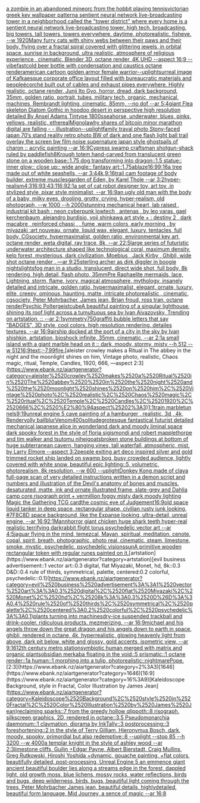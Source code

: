 [a zombie in an abandoned mine](https://www.ebank.nz/aiartgenerator?category=a%2520zombie%2520in%2520an%2520abandoned%2520mine)[orc from the hobbit playing tennis](https://www.ebank.nz/aiartgenerator?category=orc%2520from%2520the%2520hobbit%2520playing%2520tennis)[victorian greek key wallpaper pattern](https://www.ebank.nz/aiartgenerator?category=victorian%2520greek%2520key%2520wallpaper%2520pattern)[a sentient neural network live-broadcasting tower in a neighborhood called the "tower district" where every home is a sentient neural network live-broadcasting tower. high tech. broadcasting. big towers. tall towers. towers everywhere. daytime, photorealistic. fisheye. --w 1920](https://www.ebank.nz/aiartgenerator?category=a%2520sentient%2520neural%2520network%2520live-broadcasting%2520tower%2520in%2520a%2520neighborhood%2520called%2520the%2520%22tower%2520district%22%2520where%2520every%2520home%2520is%2520a%2520sentient%2520neural%2520network%2520live-broadcasting%2520tower.%2520high%2520tech.%2520broadcasting.%2520big%2520towers.%2520tall%2520towers.%2520towers%2520everywhere.%2520daytime%2C%2520photorealistic.%2520fisheye.%2520--w%25201920)[Many furry cats with shiny webs between their paws and their body, flying over a fractal spiral covered with glittering jewels, in orbital space, sunrise in background, ultra realistic, atmosphere of religious experience , cinematic, Blender 3D, octane render, 4K UHD --aspect 16:9 --vibefast](https://www.ebank.nz/aiartgenerator?category=Many%2520furry%2520cats%2520with%2520shiny%2520webs%2520between%2520their%2520paws%2520and%2520their%2520body%2C%2520flying%2520over%2520a%2520fractal%2520spiral%2520covered%2520with%2520glittering%2520jewels%2C%2520in%2520orbital%2520space%2C%2520sunrise%2520in%2520background%2C%2520ultra%2520realistic%2C%2520atmosphere%2520of%2520religious%2520experience%2520%2C%2520cinematic%2C%2520Blender%25203D%2C%2520octane%2520render%2C%25204K%2520UHD%2520--aspect%252016%3A9%2520--vibefast)[cold beer bottle with condensation and caustics octane render](https://www.ebank.nz/aiartgenerator?category=cold%2520beer%2520bottle%2520with%2520condensation%2520and%2520caustics%2520octane%2520render)[](https://www.ebank.nz/aiartgenerator?category=)[american cartoon golden armor female warrior](https://www.ebank.nz/aiartgenerator?category=american%2520cartoon%2520golden%2520armor%2520female%2520warrior)[--uplight](https://www.ebank.nz/aiartgenerator?category=--uplight)[surreal image of Kafkaesque corporate office layout filled with bureaucratic materials and people](https://www.ebank.nz/aiartgenerator?category=surreal%2520image%2520of%2520Kafkaesque%2520corporate%2520office%2520layout%2520filled%2520with%2520bureaucratic%2520materials%2520and%2520people)[écorché built out of cables and exhaust pipes everywhere. Highly realistic, octane render, Junji Ito Gyo, horror, dread, dark background, 35mm, golden ratio, portrait, tubes, military tech, organic, mechanical, machines, Rembrandt lighting, cinematic, 85mm, --no dof --ar 5:4](https://www.ebank.nz/aiartgenerator?category=%C3%A9corch%C3%A9%2520built%2520out%2520of%2520cables%2520and%2520exhaust%2520pipes%2520everywhere.%2520Highly%2520realistic%2C%2520octane%2520render%2C%2520Junji%2520Ito%2520Gyo%2C%2520horror%2C%2520dread%2C%2520dark%2520background%2C%252035mm%2C%2520golden%2520ratio%2C%2520portrait%2C%2520tubes%2C%2520military%2520tech%2C%2520organic%2C%2520mechanical%2C%2520machines%2C%2520Rembrandt%2520lighting%2C%2520cinematic%2C%252085mm%2C%2520--no%2520dof%2520--ar%25205%3A4)[giant Flea skeleton Diatom Gothic in hoodoo desert in perspective high resolution detailed By Ansel Adams Tintype 1800s](https://www.ebank.nz/aiartgenerator?category=giant%2520Flea%2520skeleton%2520Diatom%2520Gothic%2520in%2520hoodoo%2520desert%2520in%2520perspective%2520high%2520resolution%2520detailed%2520By%2520Ansel%2520Adams%2520Tintype%25201800s)[seahorse, underwater, blues, pinks, yellows, realistic, ethereal](https://www.ebank.nz/aiartgenerator?category=seahorse%2C%2520underwater%2C%2520blues%2C%2520pinks%2C%2520yellows%2C%2520realistic%2C%2520ethereal)[Mignola](https://www.ebank.nz/aiartgenerator?category=Mignola)[why shares of bitcoin minor marathon digital are falling - - illustration](https://www.ebank.nz/aiartgenerator?category=why%2520shares%2520of%2520bitcoin%2520minor%2520marathon%2520digital%2520are%2520falling%2520-%2520-%2520illustration)[--uplight](https://www.ebank.nz/aiartgenerator?category=--uplight)[family traval photo Stony-faced japan 70‘s stand reality retro photo BW of dark and one flash light ball trail overlay the screen bw film noise  supernature japan style ghost](https://www.ebank.nz/aiartgenerator?category=family%2520traval%2520photo%2520Stony-faced%2520japan%252070%E2%80%98s%2520stand%2520reality%2520retro%2520photo%2520BW%2520of%2520dark%2520and%2520one%2520flash%2520light%2520ball%2520trail%2520overlay%2520the%2520screen%2520bw%2520film%2520noise%2520%2520supernature%2520japan%2520style%2520ghost)[sails of charon :: acrylic painting --ar 16:9](https://www.ebank.nz/aiartgenerator?category=sails%2520of%2520charon%2520%3A%3A%2520acrylic%2520painting%2520--ar%252016%3A9)[Cypress swamp craftsman shotgun-shack ruled by paddlefish](https://www.ebank.nz/aiartgenerator?category=Cypress%2520swamp%2520craftsman%2520shotgun-shack%2520ruled%2520by%2520paddlefish)[8K](https://www.ebank.nz/aiartgenerator?category=8K)[rough totem hand-carved from translucent green stone on a wooden base::1.75 dog transforming into dragon::1.5 statue:: inner glow:: close up:: wide angle:: fantasy art::1.75](https://www.ebank.nz/aiartgenerator?category=rough%2520totem%2520hand-carved%2520from%2520translucent%2520green%2520stone%2520on%2520a%2520wooden%2520base%3A%3A1.75%2520dog%2520transforming%2520into%2520dragon%3A%3A1.5%2520statue%3A%3A%2520inner%2520glow%3A%3A%2520close%2520up%3A%3A%2520wide%2520angle%3A%3A%2520fantasy%2520art%3A%3A1.75)[ablaze](https://www.ebank.nz/aiartgenerator?category=ablaze)[16:9](https://www.ebank.nz/aiartgenerator?category=16%3A9)[9:16](https://www.ebank.nz/aiartgenerator?category=9%3A16)[a tree made out of white seashells, --ar 3:4](https://www.ebank.nz/aiartgenerator?category=a%2520tree%2520made%2520out%2520of%2520white%2520seashells%2C%2520--ar%25203%3A4)[4k,](https://www.ebank.nz/aiartgenerator?category=4k%2C)[9:16](https://www.ebank.nz/aiartgenerator?category=9%3A16)[trail cam footage of body builder, extreme muscles](https://www.ebank.nz/aiartgenerator?category=trail%2520cam%2520footage%2520of%2520body%2520builder%2C%2520extreme%2520muscles)[garden of Eden, by Karel Thole --ar 3:2](https://www.ebank.nz/aiartgenerator?category=garden%2520of%2520Eden%2C%2520by%2520Karel%2520Thole%2520--ar%25203%3A2)[hyper-realism](https://www.ebank.nz/aiartgenerator?category=hyper-realism)[4:3](https://www.ebank.nz/aiartgenerator?category=4%3A3)[16:9](https://www.ebank.nz/aiartgenerator?category=16%3A9)[3:4](https://www.ebank.nz/aiartgenerator?category=3%3A4)[3:1](https://www.ebank.nz/aiartgenerator?category=3%3A1)[16:9](https://www.ebank.nz/aiartgenerator?category=16%3A9)[2:1](https://www.ebank.nz/aiartgenerator?category=2%3A1)[a set of cat robot,designer toy, art toy ,in stylized style, pixar style,minimalist, --ar 16:9](https://www.ebank.nz/aiartgenerator?category=a%2520set%2520of%2520cat%2520robot%2Cdesigner%2520toy%2C%2520art%2520toy%2520%2Cin%2520stylized%2520style%2C%2520pixar%2520style%2Cminimalist%2C%2520--ar%252016%3A9)[an ugly old man with the body of a baby, milky eyes, drooling, grotty, crying, hyper-realism, old photograph, --w 1000 --h 2000](https://www.ebank.nz/aiartgenerator?category=an%2520ugly%2520old%2520man%2520with%2520the%2520body%2520of%2520a%2520baby%2C%2520milky%2520eyes%2C%2520drooling%2C%2520grotty%2C%2520crying%2C%2520hyper-realism%2C%2520old%2520photograph%2C%2520--w%25201000%2520--h%25202000)[stunning mechanical heart, lab raised , industrial kit bash : neon cyberpunk lowtech , antenas , by leo varas, gael kerchenbaum ,alejandro burdisio,  yoji shinkawa art style + : destiny 2 , dark macabre , reinforced chassi , , fume ,warm colors ,early morning , by miyazaki :art nouveau, ornate, liquid wax, elegant, luxury, tentacles, full body, CGsociety, hypermaximalist, golden ratio, environmental key art, octane render, weta digital, ray trace, 8k, --ar 22:5](https://www.ebank.nz/aiartgenerator?category=stunning%2520mechanical%2520heart%2C%2520lab%2520raised%2520%2C%2520industrial%2520kit%2520bash%2520%3A%2520neon%2520cyberpunk%2520lowtech%2520%2C%2520antenas%2520%2C%2520by%2520leo%2520varas%2C%2520gael%2520kerchenbaum%2520%2Calejandro%2520burdisio%2C%2520%2520yoji%2520shinkawa%2520art%2520style%2520%2B%2520%3A%2520destiny%25202%2520%2C%2520dark%2520macabre%2520%2C%2520reinforced%2520chassi%2520%2C%2520%2C%2520fume%2520%2Cwarm%2520colors%2520%2Cearly%2520morning%2520%2C%2520by%2520miyazaki%2520%3Aart%2520nouveau%2C%2520ornate%2C%2520liquid%2520wax%2C%2520elegant%2C%2520luxury%2C%2520tentacles%2C%2520full%2520body%2C%2520CGsociety%2C%2520hypermaximalist%2C%2520golden%2520ratio%2C%2520environmental%2520key%2520art%2C%2520octane%2520render%2C%2520weta%2520digital%2C%2520ray%2520trace%2C%25208k%2C%2520--ar%252022%3A5)[large series of  futuristic underwater architecture shaped like technological coral, maximum density, kelp forest, mysterious, dark civilization, Moebius , Jack Kirby , Ghibli, wide shot octane render . —ar 9:25](https://www.ebank.nz/aiartgenerator?category=large%2520series%2520of%2520%2520futuristic%2520underwater%2520architecture%2520shaped%2520like%2520technological%2520coral%2C%2520maximum%2520density%2C%2520kelp%2520forest%2C%2520mysterious%2C%2520dark%2520civilization%2C%2520Moebius%2520%2C%2520Jack%2520Kirby%2520%2C%2520Ghibli%2C%2520wide%2520shot%2520octane%2520render%2520.%2520%E2%80%94ar%25209%3A25)[sterling archer as dirk diggler in boogie nights](https://www.ebank.nz/aiartgenerator?category=sterling%2520archer%2520as%2520dirk%2520diggler%2520in%2520boogie%2520nights)[lights](https://www.ebank.nz/aiartgenerator?category=lights)[fog man in a studio, translucent, direct wide shot, full body, 8k rendering, high detail, flash photo, 35mm](https://www.ebank.nz/aiartgenerator?category=fog%2520man%2520in%2520a%2520studio%2C%2520translucent%2C%2520direct%2520wide%2520shot%2C%2520full%2520body%2C%25208k%2520rendering%2C%2520high%2520detail%2C%2520flash%2520photo%2C%252035mm)[Pre Raphaelite mermaids, lace, Lightning, storm, flame, ivory, magical atmosphere, mythology, insanely detailed and intricate, golden ratio, hypermaximalist, elegant, ornate, luxury, elite, creepy, ominous, haunting, matte, intricate photorealistic , cinematic, cgsociety, Peter Mohrbacher, James jean, Brian froud, ross tran, octane render](https://www.ebank.nz/aiartgenerator?category=Pre%2520Raphaelite%2520mermaids%2C%2520lace%2C%2520Lightning%2C%2520storm%2C%2520flame%2C%2520ivory%2C%2520magical%2520atmosphere%2C%2520mythology%2C%2520insanely%2520detailed%2520and%2520intricate%2C%2520golden%2520ratio%2C%2520hypermaximalist%2C%2520elegant%2C%2520ornate%2C%2520luxury%2C%2520elite%2C%2520creepy%2C%2520ominous%2C%2520haunting%2C%2520matte%2C%2520intricate%2520photorealistic%2520%2C%2520cinematic%2C%2520cgsociety%2C%2520Peter%2520Mohrbacher%2C%2520James%2520jean%2C%2520Brian%2520froud%2C%2520ross%2520tran%2C%2520octane%2520render)[Psychic Poltergeist](https://www.ebank.nz/aiartgenerator?category=Psychic%2520Poltergeist)[cube](https://www.ebank.nz/aiartgenerator?category=cube)[A beautiful painting of a singular lighthouse, shining its roof light across a tumultuous sea by Ivan Aivazovsky, Trending on artstation. :: --ar 2:1](https://www.ebank.nz/aiartgenerator?category=A%2520beautiful%2520painting%2520of%2520a%2520singular%2520lighthouse%2C%2520shining%2520its%2520roof%2520light%2520across%2520a%2520tumultuous%2520sea%2520by%2520Ivan%2520Aivazovsky%2C%2520Trending%2520on%2520artstation.%2520%3A%3A%2520--ar%25202%3A1)[symmetry](https://www.ebank.nz/aiartgenerator?category=symmetry)[750](https://www.ebank.nz/aiartgenerator?category=750)[graffiti bubble letters that say "BADGES", 3D style, cool colors, high resolution rendering, detailes textures, --ar 16:9](https://www.ebank.nz/aiartgenerator?category=graffiti%2520bubble%2520letters%2520that%2520say%2520%22BADGES%22%2C%25203D%2520style%2C%2520cool%2520colors%2C%2520high%2520resolution%2520rendering%2C%2520detailes%2520textures%2C%2520--ar%252016%3A9)[airship docked at the port of a city in the sky by Ivan shishkin, artstation, bioshock infinite, 35mm, cinematic, --ar 2:1](https://www.ebank.nz/aiartgenerator?category=airship%2520docked%2520at%2520the%2520port%2520of%2520a%2520city%2520in%2520the%2520sky%2520by%2520Ivan%2520shishkin%2C%2520artstation%2C%2520bioshock%2520infinite%2C%252035mm%2C%2520cinematic%2C%2520--ar%25202%3A1)[a small island with a giant marble head on it :: dark, moody, stormy, misty --h 512 --w 512](https://www.ebank.nz/aiartgenerator?category=a%2520small%2520island%2520with%2520a%2520giant%2520marble%2520head%2520on%2520it%2520%3A%3A%2520dark%2C%2520moody%2C%2520stormy%2C%2520misty%2520--h%2520512%2520--w%2520512)[16:9](https://www.ebank.nz/aiartgenerator?category=16%3A9)[text::-7.99](https://www.ebank.nz/aiartgenerator?category=text%3A%3A-7.99)[fire.](https://www.ebank.nz/aiartgenerator?category=fire.)[aleister crowley makes a Ritual in The abbey  in the night and the moonlight shines on him, Vintage photo, realistic, Chaos magic, ritual, Temple, Candles, 1920, 666, —aspect 2:3](https://www.ebank.nz/aiartgenerator?category=aleister%2520crowley%2520makes%2520a%2520Ritual%2520in%2520The%2520abbey%2520%2520in%2520the%2520night%2520and%2520the%2520moonlight%2520shines%2520on%2520him%2C%2520Vintage%2520photo%2C%2520realistic%2C%2520Chaos%2520magic%2C%2520ritual%2C%2520Temple%2C%2520Candles%2C%25201920%2C%2520666%2C%2520%E2%80%94aspect%25202%3A3)[1:1](https://www.ebank.nz/aiartgenerator?category=1%3A1)[train,marble](https://www.ebank.nz/aiartgenerator?category=train%2Cmarble)[tunnels](https://www.ebank.nz/aiartgenerator?category=tunnels)[9:19](https://www.ebank.nz/aiartgenerator?category=9%3A19)[unreal engine 5 cave painting of a hamburger , realistic, 3d , 4k, Render](https://www.ebank.nz/aiartgenerator?category=unreal%2520engine%25205%2520cave%2520painting%2520of%2520a%2520hamburger%2520%2C%2520realistic%2C%25203d%2520%2C%25204k%2C%2520Render)[volly ball](https://www.ebank.nz/aiartgenerator?category=volly%2520ball)[blur](https://www.ebank.nz/aiartgenerator?category=blur)[Venom](https://www.ebank.nz/aiartgenerator?category=Venom)[400](https://www.ebank.nz/aiartgenerator?category=400)[solitude](https://www.ebank.nz/aiartgenerator?category=solitude)[grotesque fantastical futurist detailed mechanical japanese alice in wonderland dark and moody liminal space dark spooky forest in the style of floria sigismondi and robert mapplethorpe and tim walker and tsutomu nihei](https://www.ebank.nz/aiartgenerator?category=grotesque%2520fantastical%2520futurist%2520detailed%2520mechanical%2520japanese%2520alice%2520in%2520wonderland%2520dark%2520and%2520moody%2520liminal%2520space%2520dark%2520spooky%2520forest%2520in%2520the%2520style%2520of%2520floria%2520sigismondi%2520and%2520robert%2520mapplethorpe%2520and%2520tim%2520walker%2520and%2520tsutomu%2520nihei)[goats](https://www.ebank.nz/aiartgenerator?category=goats)[broken stone buildings at bottom of huge subterranean cavern, hanging vines, tall waterfall, atmospheric, mist,  by Larry Elmore --aspect 3:2](https://www.ebank.nz/aiartgenerator?category=broken%2520stone%2520buildings%2520at%2520bottom%2520of%2520huge%2520subterranean%2520cavern%2C%2520hanging%2520vines%2C%2520tall%2520waterfall%2C%2520atmospheric%2C%2520mist%2C%2520%2520by%2520Larry%2520Elmore%2520--aspect%25203%3A2)[people exiting art deco inspired silver and gold trimmed rocket ship landed on swamp bog, busy crowded audience, lightly covered with white snow, beautiful epic lighting::5, volumetric, photorealism, 8k resolution, --w 600 --uplight](https://www.ebank.nz/aiartgenerator?category=people%2520exiting%2520art%2520deco%2520inspired%2520silver%2520and%2520gold%2520trimmed%2520rocket%2520ship%2520landed%2520on%2520swamp%2520bog%2C%2520busy%2520crowded%2520audience%2C%2520lightly%2520covered%2520with%2520white%2520snow%2C%2520beautiful%2520epic%2520lighting%3A%3A5%2C%2520volumetric%2C%2520photorealism%2C%25208k%2520resolution%2C%2520--w%2520600%2520--uplight)[Donkey Kong,made of clay](https://www.ebank.nz/aiartgenerator?category=Donkey%2520Kong%2Cmade%2520of%2520clay)[a full-page scan of very detailed instructions written in a demon script and numbers and illustration of the Devil's anatomy of bones and muscles, desaturated, matte, ink and ornate illustrated frame, slate-grey and Dahlia camp core risograph print + vermillion foggy misty dark moody lighting Magic the Gathering TCG card](https://www.ebank.nz/aiartgenerator?category=a%2520full-page%2520scan%2520of%2520very%2520detailed%2520instructions%2520written%2520in%2520a%2520demon%2520script%2520and%2520numbers%2520and%2520illustration%2520of%2520the%2520Devil%27s%2520anatomy%2520of%2520bones%2520and%2520muscles%2C%2520desaturated%2C%2520matte%2C%2520ink%2520and%2520ornate%2520illustrated%2520frame%2C%2520slate-grey%2520and%2520Dahlia%2520camp%2520core%2520risograph%2520print%2520%2B%2520vermillion%2520foggy%2520misty%2520dark%2520moody%2520lighting%2520Magic%2520the%2520Gathering%2520TCG%2520card)[the cosmic eye of Judgement](https://www.ebank.nz/aiartgenerator?category=the%2520cosmic%2520eye%2520of%2520Judgement)[16:9](https://www.ebank.nz/aiartgenerator?category=16%3A9)[old space liquid tanker in deep space, rectangular shape, civilian rusty junk looking, #7F8C8D space background, like the Expanse looking, ultra-detail, unreal engine, --ar 16:9](https://www.ebank.nz/aiartgenerator?category=old%2520space%2520liquid%2520tanker%2520in%2520deep%2520space%2C%2520rectangular%2520shape%2C%2520civilian%2520rusty%2520junk%2520looking%2C%2520%237F8C8D%2520space%2520background%2C%2520like%2520the%2520Expanse%2520looking%2C%2520ultra-detail%2C%2520unreal%2520engine%2C%2520--ar%252016%3A9)[2:1](https://www.ebank.nz/aiartgenerator?category=2%3A1)[Mann](https://www.ebank.nz/aiartgenerator?category=Mann)[horror giant chicken huge shark teeth hyper-real realistic terrifying dark](https://www.ebank.nz/aiartgenerator?category=horror%2520giant%2520chicken%2520huge%2520shark%2520teeth%2520hyper-real%2520realistic%2520terrifying%2520dark)[rabbit flight torus psychedelic vector art --ar 4:5](https://www.ebank.nz/aiartgenerator?category=rabbit%2520flight%2520torus%2520psychedelic%2520vector%2520art%2520--ar%25204%3A5)[jaguar flying in the mind, temezcal, Mayan, spiritual, meditation, cenote, copal, spirit, breath, photographic, photo real, cinematic, steam, limestone, smoke, mystic, psychedelic, psychedelic visions](https://www.ebank.nz/aiartgenerator?category=jaguar%2520flying%2520in%2520the%2520mind%2C%2520temezcal%2C%2520Mayan%2C%2520spiritual%2C%2520meditation%2C%2520cenote%2C%2520copal%2C%2520spirit%2C%2520breath%2C%2520photographic%2C%2520photo%2520real%2C%2520cinematic%2C%2520steam%2C%2520limestone%2C%2520smoke%2C%2520mystic%2C%2520psychedelic%2C%2520psychedelic%2520visions)[sun](https://www.ebank.nz/aiartgenerator?category=sun)[A primitive wooden rectangular token with regular runes painted on it.](https://www.ebank.nz/aiartgenerator?category=A%2520primitive%2520wooden%2520rectangular%2520token%2520with%2520regular%2520runes%2520painted%2520on%2520it.)[artstation](https://www.ebank.nz/aiartgenerator?category=artstation)[evil business advertisement::1 vector art::0.3 digital, flat Miyazaki, Monet, hd, 8k::0.3 D&D::0.4 rule of thirds, symmetrical, palette, centered:0.2 colorful, psychedelic::0.1](https://www.ebank.nz/aiartgenerator?category=evil%2520business%2520advertisement%3A%3A1%2520vector%2520art%3A%3A0.3%2520digital%2C%2520flat%2520Miyazaki%2C%2520Monet%2C%2520hd%2C%25208k%3A%3A0.3%2520D%26D%3A%3A0.4%2520rule%2520of%2520thirds%2C%2520symmetrical%2C%2520palette%2C%2520centered%3A0.2%2520colorful%2C%2520psychedelic%3A%3A0.1)[plants turning into machines](https://www.ebank.nz/aiartgenerator?category=plants%2520turning%2520into%2520machines)[dry-ice suspended trackball and drink-cooler.   ridiculous products.  mezmerizing.  --ar 16:9](https://www.ebank.nz/aiartgenerator?category=dry-ice%2520suspended%2520trackball%2520and%2520drink-cooler.%2520%2520%2520ridiculous%2520products.%2520%2520mezmerizing.%2520%2520--ar%252016%3A9)[michael and his angels throw down the great dragon and his angels down to earth in space, ghibli, rendered in octane, 4k, hyperrealistic, glowing heavenly light from above, dark pit below, white and glossy, gold accents, isometric view, --ar 9:16](https://www.ebank.nz/aiartgenerator?category=michael%2520and%2520his%2520angels%2520throw%2520down%2520the%2520great%2520dragon%2520and%2520his%2520angels%2520down%2520to%2520earth%2520in%2520space%2C%2520ghibli%2C%2520rendered%2520in%2520octane%2C%25204k%2C%2520hyperrealistic%2C%2520glowing%2520heavenly%2520light%2520from%2520above%2C%2520dark%2520pit%2520below%2C%2520white%2520and%2520glossy%2C%2520gold%2520accents%2C%2520isometric%2520view%2C%2520--ar%25209%3A16)[12th century metro station](https://www.ebank.nz/aiartgenerator?category=12th%2520century%2520metro%2520station)[symbiotic human merged with matrix and organic plants](https://www.ebank.nz/aiartgenerator?category=symbiotic%2520human%2520merged%2520with%2520matrix%2520and%2520organic%2520plants)[obsidian merkaba floating in the void::5 prismatic::1 octane render::1](https://www.ebank.nz/aiartgenerator?category=obsidian%2520merkaba%2520floating%2520in%2520the%2520void%3A%3A5%2520prismatic%3A%3A1%2520octane%2520render%3A%3A1)[a human::1 morphing into a tulip, photorealistic](https://www.ebank.nz/aiartgenerator?category=a%2520human%3A%3A1%2520morphing%2520into%2520a%2520tulip%2C%2520photorealistic)[::nightmare](https://www.ebank.nz/aiartgenerator?category=%3A%3Anightmare)[Pope.](https://www.ebank.nz/aiartgenerator?category=Pope.)[2:3](https://www.ebank.nz/aiartgenerator?category=2%3A3)[1646](https://www.ebank.nz/aiartgenerator?category=1646)[16:9](https://www.ebank.nz/aiartgenerator?category=16%3A9)[Kaleidoscope Background, style in Fractal, Color Illustration by James Jean](https://www.ebank.nz/aiartgenerator?category=Kaleidoscope%2520Background%2C%2520style%2520in%2520Fractal%2C%2520Color%2520Illustration%2520by%2520James%2520Jean)[reclaiming sparks::7 from the greedy hollow qlippoth::8 risograph, silkscreen graphics, 2D, rendered in octane::3.5 Pseudomonarchia daemonum::1 claymation, diorama by InkTally::3 postprocessing::3 foreshortening::2 in the style of Terry Gilliam, Hieronymus Bosch, dark, moody, spooky, primordial but also redemptive::8 --uplight --stop 85 --h 3200 --w 4000](https://www.ebank.nz/aiartgenerator?category=reclaiming%2520sparks%3A%3A7%2520from%2520the%2520greedy%2520hollow%2520qlippoth%3A%3A8%2520risograph%2C%2520silkscreen%2520graphics%2C%25202D%2C%2520rendered%2520in%2520octane%3A%3A3.5%2520Pseudomonarchia%2520daemonum%3A%3A1%2520claymation%2C%2520diorama%2520by%2520InkTally%3A%3A3%2520postprocessing%3A%3A3%2520foreshortening%3A%3A2%2520in%2520the%2520style%2520of%2520Terry%2520Gilliam%2C%2520Hieronymus%2520Bosch%2C%2520dark%2C%2520moody%2C%2520spooky%2C%2520primordial%2520but%2520also%2520redemptive%3A%3A8%2520--uplight%2520--stop%252085%2520--h%25203200%2520--w%25204000)[a templar knight in the style of ashley wood --ar 2:3](https://www.ebank.nz/aiartgenerator?category=a%2520templar%2520knight%2520in%2520the%2520style%2520of%2520ashley%2520wood%2520--ar%25202%3A3)[limestone cliffs, Guilin +Edgar Payne, Albert Bierstadt, Craig Mullins, Greg Rutkowski, Hiroshi Yoshida +dynamic, gouache painting, +flat colors, beautifully detailed, post-processing, Unreal Engine 5 an emmence giant ancient beautiful boulder lies along a streams edge in the forest, dappled light, old growth moss, blue lichens, mossy rocks, water reflections, birds and bugs, deep wilderness, birds, bugs, beautiful light coming through the trees, Peter Mohrbacher James jean, beautiful details, highlydetailed, beautiful form language, Mid Journey, a sence of magic --ar 16:8](https://www.ebank.nz/aiartgenerator?category=limestone%2520cliffs%2C%2520Guilin%2520%2BEdgar%2520Payne%2C%2520Albert%2520Bierstadt%2C%2520Craig%2520Mullins%2C%2520Greg%2520Rutkowski%2C%2520Hiroshi%2520Yoshida%2520%2Bdynamic%2C%2520gouache%2520painting%2C%2520%2Bflat%2520colors%2C%2520beautifully%2520detailed%2C%2520post-processing%2C%2520Unreal%2520Engine%25205%2520an%2520emmence%2520giant%2520ancient%2520beautiful%2520boulder%2520lies%2520along%2520a%2520streams%2520edge%2520in%2520the%2520forest%2C%2520dappled%2520light%2C%2520old%2520growth%2520moss%2C%2520blue%2520lichens%2C%2520mossy%2520rocks%2C%2520water%2520reflections%2C%2520birds%2520and%2520bugs%2C%2520deep%2520wilderness%2C%2520birds%2C%2520bugs%2C%2520beautiful%2520light%2520coming%2520through%2520the%2520trees%2C%2520Peter%2520Mohrbacher%2520James%2520jean%2C%2520beautiful%2520details%2C%2520highlydetailed%2C%2520beautiful%2520form%2520language%2C%2520Mid%2520Journey%2C%2520a%2520sence%2520of%2520magic%2520--ar%252016%3A8)